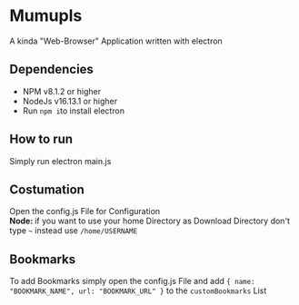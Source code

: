 # Mumupls
A kinda "Web-Browser" Application written with electron

## Dependencies
* NPM v8.1.2 or higher
* NodeJs v16.13.1 or higher
* Run `npm i`to install electron

## How to run
Simply run electron main.js

## Costumation
Open the config.js File for Configuration<br>
<b>Node: </b> if you want to use your home Directory as Download Directory don't type `~` instead use `/home/USERNAME`

## Bookmarks
To add Bookmarks simply open the config.js File and add `{ name: "BOOKMARK_NAME", url: "BOOKMARK_URL" }` to the `customBookmarks` List
